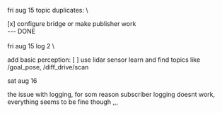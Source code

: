fri aug 15
topic duplicates: \

[x] configure bridge or make publisher work \
--- DONE \
\
fri aug 15 log 2 \

add basic perception: [ ] use lidar sensor
    learn and find topics like /goal_pose, /diff_drive/scan

sat aug 16

the issue with logging, for som reason subscriber logging doesnt work, everything seems to be fine though ,,,
